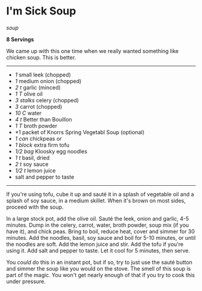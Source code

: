 # I'm Sick Soup

*soup*

**8 Servings**

We came up with this one time when we really wanted something like chicken soup.
This is better.

---

- *1* small leek (chopped)
- *1* medium onion (chopped)
- *2 t* garlic (minced)
- *1 T* olive oil
- *3 stalks* celery (chopped)
- *3* carrot (chopped)
- *10 C* water
- *4 t* Better than Bouillon
- *1 T* broth powder
- *1 packet of Knorrs Spring Vegetabl Soup (optional)
- *1 can* chickpeas or
- *1 block* extra firm tofu
- *1/2 bag* Kloosky egg noodles
- *1 t* basil, dried
- *2 t* soy sauce
- *1/2 t* lemon juice
- salt and pepper to taste

---

If you're using tofu, cube it up and sauté it in a splash of vegetable oil and a
splash of soy sauce, in a medium skillet. When it's brown on most sides, proceed
with the soup.

In a large stock pot, add the olive oil. Sauté the leek, onion and garlic, 4-5
minutes. Dump in the celery, carrot, water, broth powder, soup mix (if you have
it), and chick peas. Bring to boil, reduce heat, cover and simmer for 30
minutes. Add the noodles, basil, soy sauce and boil for 5-10 minutes, or until
the noodles are soft. Add the lemon juice and stir. Add the tofu if you're using
it. Add salt and pepper to taste. Let it cool for 5 minutes, then serve.

You *could* do this in an instant pot, but if so, try to just use the sauté
button and simmer the soup like you would on the stove. The smell of this soup
is part of the magic. You won't get nearly enough of that if you try to cook
this under pressure.
